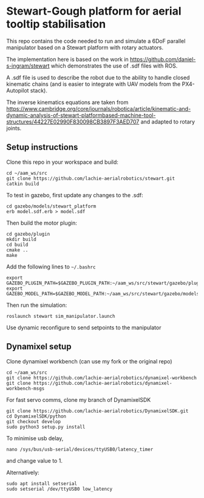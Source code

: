 # Stewart-Gough platform for aerial tooltip stabilisation

This repo contains the code needed to run and simulate a 6DoF parallel manipulator based on a Stewart platform with rotary actuators.

The implementation here is based on the work in https://github.com/daniel-s-ingram/stewart which demonstrates the use of .sdf files with ROS.

A .sdf file is used to describe the robot due to the ability to handle closed kinematic chains (and is easier to integrate with UAV models from the PX4-Autopilot stack). 

The inverse kinematics equations are taken from https://www.cambridge.org/core/journals/robotica/article/kinematic-and-dynamic-analysis-of-stewart-platformbased-machine-tool-structures/44227E02990F830098CB3897F3AED707 and adapted to rotary joints.

## Setup instructions
Clone this repo in your workspace and build:
```
cd ~/aam_ws/src
git clone https://github.com/lachie-aerialrobotics/stewart.git
catkin build
```
To test in gazebo, first update any changes to the .sdf:
```
cd gazebo/models/stewart_platform
erb model.sdf.erb > model.sdf
```
Then build the motor plugin:
```
cd gazebo/plugin
mkdir build
cd build
cmake ..
make
```
Add the following lines to `~/.bashrc`
```
export GAZEBO_PLUGIN_PATH=$GAZEBO_PLUGIN_PATH:~/aam_ws/src/stewart/gazebo/plugin/build
export GAZEBO_MODEL_PATH=$GAZEBO_MODEL_PATH:~/aam_ws/src/stewart/gazebo/models
```

Then run the simulation:
```
roslaunch stewart sim_manipulator.launch
```
Use dynamic reconfigure to send setpoints to the manipulator

## Dynamixel setup
Clone dynamixel workbench (can use my fork or the original repo)
```
cd ~/aam_ws/src
git clone https://github.com/lachie-aerialrobotics/dynamixel-workbench
git clone https://github.com/lachie-aerialrobotics/dynamixel-workbench-msgs
```
For fast servo comms, clone my branch of DynamixelSDK
```
git clone https://github.com/lachie-aerialrobotics/DynamixelSDK.git
cd DynamixelSDK/python
git checkout develop
sudo python3 setup.py install
```
To minimise usb delay,
```
nano /sys/bus/usb-serial/devices/ttyUSB0/latency_timer
```
and change value to 1. 

Alternatively:
```
sudo apt install setserial
sudo setserial /dev/ttyUSB0 low_latency
```